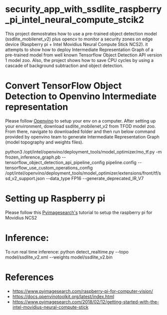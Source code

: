 # security_app_with_ssdlite_raspberry_pi_intel_neural_compute_stcik2

This project demostrates how to use a pre-trained object detection model (ssdlite_mobilenet_v2) plus opencv to monitor a security zones on edge device (Raspberry pi + Intel Movidius Neural Compute Stick NCS2). it attempts to show how to deploy Intermediate Representation Graph of a pre-trained model from well known Tensorflow Object Detection API version 1 model zoo. Also, the project shows how to save CPU cycles by using a cascade of background subtraction and object detection. 

# Convert TensorFlow Object Detection to Openvino Intermediate representation

Please follow [Openvino](https://docs.openvinotoolkit.org/latest/index.html) to setup your env on a computer. After setting up your environment, download ssdlite_mobilenet_v2 from TFOD model zoo. From there, navigate to downloaded folder and then run below command provided by openvino team to generate Intermediate Representation Graph (model topography and weights files).

python3 /opt/intel/openvino/deployment_tools/model_optimizer/mo_tf.py -m frozen_inference_graph.pb --tensorflow_object_detection_api_pipeline_config pipeline.config --tensorflow_use_custom_operations_config /opt/intel/openvino/deployment_tools/model_optimizer/extensions/front/tf/ssd_v2_support.json --data_type FP16 --generate_deprecated_IR_V7

# Setting up Raspberry pi

Please follow this [Pyimagesearch's](https://www.pyimagesearch.com/2018/02/12/getting-started-with-the-intel-movidius-neural-compute-stick) tutorial to setup the raspberry pi for Movidius NCS2

# Inference:

To run real time inference:
python detect_realtime.py --topo model/ssdlite_v2.xml --weights model/ssdlite_v2.bin

# References

  - https://www.pyimagesearch.com/raspberry-pi-for-computer-vision/
  - https://docs.openvinotoolkit.org/latest/index.html
  - https://www.pyimagesearch.com/2018/02/12/getting-started-with-the-intel-movidius-neural-compute-stick
